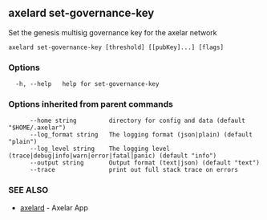 ## axelard set-governance-key

Set the genesis multisig governance key for the axelar network

```
axelard set-governance-key [threshold] [[pubKey]...] [flags]
```

### Options

```
  -h, --help   help for set-governance-key
```

### Options inherited from parent commands

```
      --home string         directory for config and data (default "$HOME/.axelar")
      --log_format string   The logging format (json|plain) (default "plain")
      --log_level string    The logging level (trace|debug|info|warn|error|fatal|panic) (default "info")
      --output string       Output format (text|json) (default "text")
      --trace               print out full stack trace on errors
```

### SEE ALSO

- [axelard](axelard.md)	 - Axelar App
